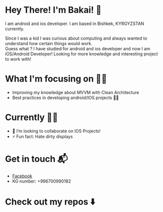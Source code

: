 
# Hey There! I'm Bakai! :wave:


I am android and ios developer. I am based in Bishkek, KYRGYZSTAN  currently. 

Since I was a kid I was curious about computing and always wanted to understand  how certain things would work.\
Guess what ? I have studied for android and ios developer and now I am iOS/Android Developer! Looking for more knowledge and interesting project to work with! 


# What I'm focusing on 👨‍💻
- Improving my knowledge about  MVVM with Clean Architecture 
- Best practices in developing android/IOS projects 🤟🏻


  
  
# Currently 👨‍💻
  
- 👯 I’m looking to collaborate on IOS Projects! 
- ⚡ Fun fact: Hate dirty displays 


# Get in touch 📬
- [Facebook](https://www.facebook.com/Isamailov)
- KG number: +996700990182



# Check out my repos ⬇️
